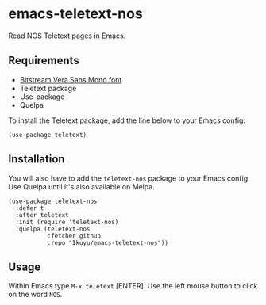 
# emacs-teletext-nos

Read NOS Teletext pages in Emacs.

## Requirements

* [Bitstream Vera Sans Mono font](http://legionfonts.com/fonts/bitstream-vera-sans-mono)
* Teletext package
* Use-package
* Quelpa

To install the Teletext package, add the line below to your Emacs config:

```elisp
(use-package teletext)
```

## Installation

You will also have to add the `teletext-nos` package to your Emacs config. Use Quelpa until it's also available on Melpa.

```elisp
(use-package teletext-nos
  :defer t
  :after teletext
  :init (require 'teletext-nos)
  :quelpa (teletext-nos
           :fetcher github
           :repo "Ikuyu/emacs-teletext-nos"))
```

## Usage

Within Emacs type `M-x teletext` [ENTER]. Use the left mouse button to click on the word `NOS`.

